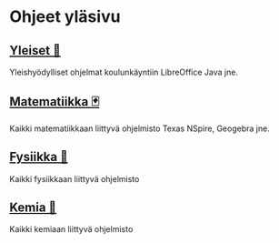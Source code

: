 # Ohjeet yläsivu

## [Yleiset 💾](/ohjeet/yleiset/)

Yleishyödylliset ohjelmat koulunkäyntiin LibreOffice Java jne.

## [Matematiikka 🃏](/ohjeet/matematiikka/)

Kaikki matematiikkaan liittyvä ohjelmisto Texas NSpire, Geogebra jne.

## [Fysiikka 📏](/ohjeet/fysiikka/)

Kaikki fysiikkaan liittyvä ohjelmisto

## [Kemia 💉](/ohjeet/kemia/)

Kaikki kemiaan liittyvä ohjelmisto
